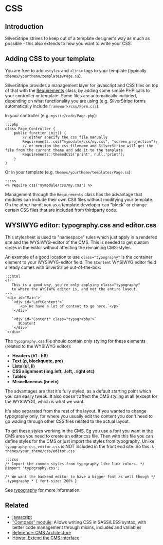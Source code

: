 # CSS #

## Introduction ##

SilverStripe strives to keep out of a template designer's way as much as possible -
this also extends to how you want to write your CSS.

## Adding CSS to your template ##

You are free to add `<style>` and `<link>` tags to your template (typically `themes/yourtheme/templates/Page.ss`).

SilverStripe provides a management layer for javascript and CSS files on top of that with the [Requirements](/reference/requirements) class,
by adding some simple PHP calls to your controller or template. Some files are automatically included,
depending on what functionality you are using (e.g. SilverStripe forms automatically include `framework/css/Form.css`).

In your controller (e.g. `mysite/code/Page.php`):

	:::php
	class Page_Controller {
		public function init() {
			// either specify the css file manually
			Requirements::css("mymodule/css/my.css", "screen,projection");
			// or mention the css filename and SilverStripe will get the file from the current theme and add it to the template
			Requirements::themedCSS('print', null,'print'); 
		}
	}

Or in your template (e.g. `themes/yourtheme/templates/Page.ss`):

	:::ss
	<% require css("mymodule/css/my.css") %>

Management through the `Requirements` class has the advantage that modules can include their own CSS files without modifying
your template. On the other hand, you as a template developer can "block" or change certain CSS files that are included from
thirdparty code.

## WYSIWYG editor: typography.css and editor.css

This stylesheet is used to "namespace" rules which just apply in a rendered site and the WYSIWYG-editor of the CMS. This
is needed to get custom styles in the editor without affecting the remaining CMS-styles.

An example of a good location to use `class="typography"` is the container element to your WYSIWYG-editor field. The
`$Content` WYSIWYG editor field already comes with SilverStripe out-of-the-box:

	:::html
	<!--
	   This is a good way, you're only applying class="typography"
	   to where the WYSIWYG editor is, and not the entire layout.
	-->
	`<div id="Main">`
	   `<div id="LeftContent">`
	      `<p>`We have a lot of content to go here.`</p>`
	   `</div>`
	
	   `<div id="Content" class="typography">`
	      $Content
	   `</div>`
	`</div>`


The `typography.css` file should contain only styling for these elements (related to the WYSIWYG editor):

   * **Headers (h1 - h6)**
   * **Text (p, blockquote, pre)**
   * **Lists (ul, li)**
   * **CSS alignment (img.left, .left, .right etc)**
   * **Tables**
   * **Miscellaneous (hr etc)**

The advantages are that it's fully styled, as a default starting point which you can easily tweak. It also doesn't
affect the CMS styling at all (except for the WYSIWYG), which is what we want.

It's also separated from the rest of the layout. If you wanted to change typography only, for where you usually edit the
content you don't need to go wading through other CSS files related to the actual layout.

To get these styles working in the CMS. Eg you use a font you want in the CMS area you need to create an editor.css
file. Then with this file you can define styles for the CMS or just import the styles from typography. Unlike
`typography.css`, `editor.css` is NOT included in the front end site. So this is  `themes/your_theme/css/editor.css`

	:::css
	/* Import the common styles from typography like link colors. */
	@import 'typography.css';
	
	/* We want the backend editor to have a bigger font as well though */
	.typography * { font-size: 200% }

See [typography](/reference/typography) for more information.

## Related ##

 * [javascript](javascript)
 * ["Compass" module](http://silverstripe.org/compass-module/): Allows writing CSS in SASS/LESS syntax, with better code management through mixins, includes and variables
 * [Reference: CMS Architecture](../reference/cms-architecture)
 * [Howto: Extend the CMS Interface](../howto/extend-cms-interface)
